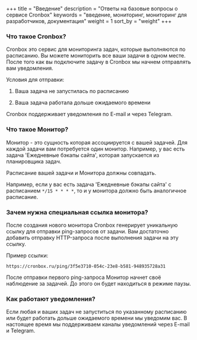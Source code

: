 +++
title = "Введение"
description = "Ответы на базовые вопросы о сервисе Cronbox"
keywords = "введение, мониторинг, мониторинг для разработчиков, документация"
weight = 1
sort_by = "weight"
+++

### Что такое Cronbox?

Cronbox это сервис для мониторинга задач, которые выполняются по расписанию. 
Вы можете мониторить все ваши задачи в одном месте. После того как вы подключите задачу
в Cronbox мы начнем отправлять вам уведомления.

Условия для отправки:

1. Ваша задача не запустилась по расписанию

2. Ваша задача работала дольше ожидаемого времени


Cronbox поддерживает уведомления по E-mail и через Telegram.


### Что такое Монитор?

Монитор - это сущность которая ассоциируется с вашей задачей. Для каждой задачи вам потребуется один монитор.
Например, у вас есть задача 'Ежедневные бэкапы сайта', которая запускается из планировщика задач.
 
Расписание вашей задачи и Монитора должны совпадать.
  
Например, если у вас есть задача 'Ежедневные бэкапы сайта' с расписанием `*/15 * * * *`, то и у монитора должно быть
аналогичное расписание.

### Зачем нужна специальная ссылка монитора?

После создания нового монитора Cronbox генерирует уникальную ссылку для отправки 
ping-запросов от задачи. Вам достаточно добавить отправку HTTP-запроса после выполнения задачи на эту ссылку.

Пример ссылки:

```
https://cronbox.ru/ping/3f5e3710-054c-23e8-b581-948935728a31
```

После отправки первого ping-запроса Монитор начнет своё наблюдение за задачей. До этого
он будет находиться в режиме паузы.

### Как работают уведомления?

Если любая и ваших задач не запуститься по указанному расписанию или будет работать
дольше ожидаемого времени мы уведомим вас. В настоящее время мы поддерживаем каналы уведомлений через E-mail и Telegram.
